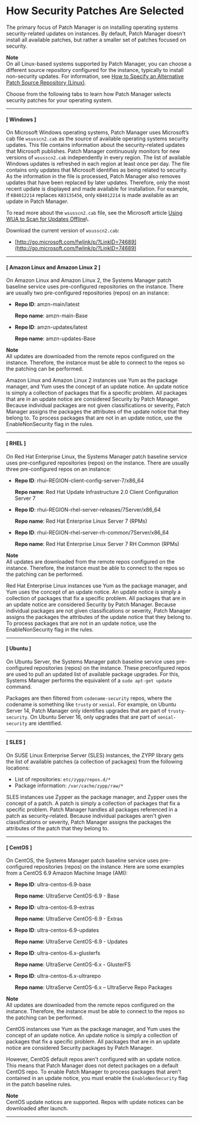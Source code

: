 # How Security Patches Are Selected<a name="patch-manager-how-it-works-selection"></a>

The primary focus of Patch Manager is on installing operating systems security\-related updates on instances\. By default, Patch Manager doesn't install all available patches, but rather a smaller set of patches focused on security\.

**Note**  
On all Linux\-based systems supported by Patch Manager, you can choose a different source repository configured for the instance, typically to install non\-security updates\. For information, see [How to Specify an Alternative Patch Source Repository \(Linux\)](patch-manager-how-it-works-alt-source-repository.md)\.

Choose from the following tabs to learn how Patch Manager selects security patches for your operating system\.

------
#### [ Windows ]

On Microsoft Windows operating systems, Patch Manager uses Microsoft’s cab file `wsusscn2.cab` as the source of available operating systems security updates\. This file contains information about the security\-related updates that Microsoft publishes\. Patch Manager continuously monitors for new versions of `wsusscn2.cab` independently in every region\. The list of available Windows updates is refreshed in each region at least once per day\. The file contains only updates that Microsoft identifies as being related to security\. As the information in the file is processed, Patch Manager also removes updates that have been replaced by later updates\. Therefore, only the most recent update is displayed and made available for installation\. For example, if `KB4012214` replaces `KB3135456`, only `KB4012214` is made available as an update in Patch Manager\.

To read more about the `wsusscn2.cab` file, see the Microsoft article [Using WUA to Scan for Updates Offline](https://msdn.microsoft.com/en-us/library/windows/desktop/aa387290(v=vs.85).aspx)\.

Download the current version of `wsusscn2.cab`:
+ [http://go.microsoft.com/fwlink/p/?LinkID=74689](http://go.microsoft.com/fwlink/p/?LinkID=74689)

------
#### [ Amazon Linux and Amazon Linux 2 ]

On Amazon Linux and Amazon Linux 2, the Systems Manager patch baseline service uses pre\-configured repositories on the instance\. There are usually two pre\-configured repositories \(repos\) on an instance:
+ **Repo ID**: amzn\-main/latest

  **Repo name**: amzn\-main\-Base
+ **Repo ID**: amzn\-updates/latest

  **Repo name**: amzn\-updates\-Base

**Note**  
All updates are downloaded from the remote repos configured on the instance\. Therefore, the instance must be able to connect to the repos so the patching can be performed\.

Amazon Linux and Amazon Linux 2 instances use Yum as the package manager, and Yum uses the concept of an update notice\. An update notice is simply a collection of packages that fix a specific problem\. All packages that are in an update notice are considered Security by Patch Manager\. Because individual packages are not given classifications or severity, Patch Manager assigns the packages the attributes of the update notice that they belong to\. To process packages that are not in an update notice, use the EnableNonSecurity flag in the rules\.

------
#### [ RHEL ]

On Red Hat Enterprise Linux, the Systems Manager patch baseline service uses pre\-configured repositories \(repos\) on the instance\. There are usually three pre\-configured repos on an instance:
+ **Repo ID**: rhui\-REGION\-client\-config\-server\-7/x86\_64

  **Repo name**: Red Hat Update Infrastructure 2\.0 Client Configuration Server 7
+ **Repo ID**: rhui\-REGION\-rhel\-server\-releases/7Server/x86\_64

  **Repo name**: Red Hat Enterprise Linux Server 7 \(RPMs\)
+ **Repo ID**: rhui\-REGION\-rhel\-server\-rh\-common/7Server/x86\_64

  **Repo name**: Red Hat Enterprise Linux Server 7 RH Common \(RPMs\)

**Note**  
All updates are downloaded from the remote repos configured on the instance\. Therefore, the instance must be able to connect to the repos so the patching can be performed\.

Red Hat Enterprise Linux instances use Yum as the package manager, and Yum uses the concept of an update notice\. An update notice is simply a collection of packages that fix a specific problem\. All packages that are in an update notice are considered Security by Patch Manager\. Because individual packages are not given classifications or severity, Patch Manager assigns the packages the attributes of the update notice that they belong to\. To process packages that are not in an update notice, use the EnableNonSecurity flag in the rules\.

------
#### [ Ubuntu ]

On Ubuntu Server, the Systems Manager patch baseline service uses pre\-configured repositories \(repos\) on the instance\. These preconfigured repos are used to pull an updated list of available package upgrades\. For this, Systems Manager performs the equivalent of a `sudo apt-get update` command\. 

Packages are then filtered from `codename-security` repos, where the codename is something like `trusty` or `xenial`\. For example, on Ubuntu Server 14, Patch Manager only identifies upgrades that are part of `trusty-security`\. On Ubuntu Server 16, only upgrades that are part of `xenial-security` are identified\.

------
#### [ SLES ]

On SUSE Linux Enterprise Server \(SLES\) instances, the ZYPP library gets the list of available patches \(a collection of packages\) from the following locations:
+ List of repositories: `etc/zypp/repos.d/*`
+ Package information: `/var/cache/zypp/raw/*`

SLES instances use Zypper as the package manager, and Zypper uses the concept of a patch\. A patch is simply a collection of packages that fix a specific problem\. Patch Manager handles all packages referenced in a patch as security\-related\. Because individual packages aren't given classifications or severity, Patch Manager assigns the packages the attributes of the patch that they belong to\.

------
#### [ CentOS ]

On CentOS, the Systems Manager patch baseline service uses pre\-configured repositories \(repos\) on the instance\. Here are some examples from a CentOS 6\.9 Amazon Machine Image \(AMI\):
+ **Repo ID**: ultra\-centos\-6\.9\-base

  **Repo name**: UltraServe CentOS\-6\.9 \- Base
+ **Repo ID**: ultra\-centos\-6\.9\-extras 

  **Repo name**: UltraServe CentOS\-6\.9 \- Extras
+ **Repo ID**: ultra\-centos\-6\.9\-updates

  **Repo name**: UltraServe CentOS\-6\.9 \- Updates
+ **Repo ID**: ultra\-centos\-6\.x\-glusterfs

  **Repo name**: UltraServe CentOS\-6\.x \- GlusterFS
+ **Repo ID**: ultra\-centos\-6\.x\-ultrarepo

  **Repo name**: UltraServe CentOS\-6\.x – UltraServe Repo Packages

**Note**  
All updates are downloaded from the remote repos configured on the instance\. Therefore, the instance must be able to connect to the repos so the patching can be performed\.

CentOS instances use Yum as the package manager, and Yum uses the concept of an update notice\. An update notice is simply a collection of packages that fix a specific problem\. All packages that are in an update notice are considered Security packages by Patch Manager\.

However, CentOS default repos aren't configured with an update notice\. This means that Patch Manager does not detect packages on a default CentOS repo\. To enable Patch Manager to process packages that aren't contained in an update notice, you must enable the `EnableNonSecurity` flag in the patch baseline rules\.

**Note**  
CentOS update notices are supported\. Repos with update notices can be downloaded after launch\.

------